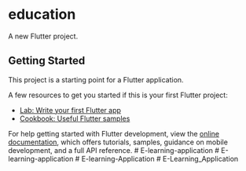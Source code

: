 # education

A new Flutter project.

## Getting Started

This project is a starting point for a Flutter application.

A few resources to get you started if this is your first Flutter project:

- [Lab: Write your first Flutter app](https://docs.flutter.dev/get-started/codelab)
- [Cookbook: Useful Flutter samples](https://docs.flutter.dev/cookbook)

For help getting started with Flutter development, view the
[online documentation](https://docs.flutter.dev/), which offers tutorials,
samples, guidance on mobile development, and a full API reference.
#   E - l e a r n i n g - a p p l i c a t i o n  
 #   E - l e a r n i n g - a p p l i c a t i o n  
 #   E - l e a r n i n g - A p p l i c a t i o n  
 #   E - L e a r n i n g _ A p p l i c a t i o n  
 